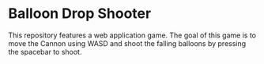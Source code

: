 # Balloon Drop Shooter

This repository features a web application game. The goal of this game is to move the Cannon using WASD and shoot the falling balloons by pressing the spacebar to shoot.
